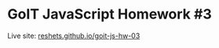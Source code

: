 # GoIT JavaScript Homework #3

Live site: [reshets.github.io/goit-js-hw-03](https://reshets.github.io/goit-js-hw-03/)
